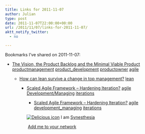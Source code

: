 ```yaml
---
title: Links for 2011-11-07
author: Julian
type: post
date: 2011-11-07T22:00:00+00:00
url: /2011/11/07/links-for-2011-11-07/
aktt_notify_twitter:
  - no

---
```

Bookmarks I&#8217;ve shared on 2011-11-07:

  * [The Vision, the Product Backlog and the Minimal Viable Product][1] 
    [productmanagement][2] [product_development][3] [productowner][4] [agile][5] </li> 
    
      * [How can lean survive a change in top management?][6] 
        [lean][7] </li> 
        
          * [Scaled Agile Framework &ndash; Hardening Iteration?][8] 
            [agile][5] [Development/Managing][9] [iterations][10] </li> 
            
              * [Scaled Agile Framework &ndash; Hardening Iteration?][11] 
                [agile][5] [development_managing][12] [iterations][10] </li> </ul> 
                
                <p class="deliciouslink">
                  <a href="https://del.icio.us/synesthesia" title="See all my bookmarks on del.icio.us"><img src="https://www.synesthesia.co.uk/images/deliciousicon.jpg" alt="Delicious icon" /></a>&nbsp;I am <a href="https://del.icio.us/synesthesia" title="See all my bookmarks on del.icio.us">Synesthesia</a>
                </p>
                
                <p class="deliciouslink">
                  <a href="https://del.icio.us/network?add=synesthesia" title="Add me to your del.icio.us network"><img src="https://www.synesthesia.co.uk/images/add.gif" alt="" /></a>&nbsp;<a href="https://del.icio.us/network?add=synesthesia" title="Add me to your del.icio.us network">Add me to your network</a>
                </p>

 [1]: https://www.romanpichler.com/blog/agile-product-innovation/the-vision-the-product-backlog-and-the-minimal-viable-product
 [2]: https://www.delicious.com/synesthesia/productmanagement
 [3]: https://www.delicious.com/synesthesia/product_development
 [4]: https://www.delicious.com/synesthesia/productowner
 [5]: https://www.delicious.com/synesthesia/agile
 [6]: https://jamieflinchbaugh.com/2011/11/how-can-lean-survive-a-change-in-top-management/
 [7]: https://www.delicious.com/synesthesia/lean
 [8]: https://scalingsoftwareagility.wordpress.com/2011/11/04/scaled-agile-framework-hardening-iteration/
 [9]: https://www.delicious.com/synesthesia/Development%2FManaging
 [10]: https://www.delicious.com/synesthesia/iterations
 [11]: https://scalingsoftwareagility.wordpress.com/2011/11/04/scaled-agile-framework-hardening-iteration
 [12]: https://www.delicious.com/synesthesia/development_managing